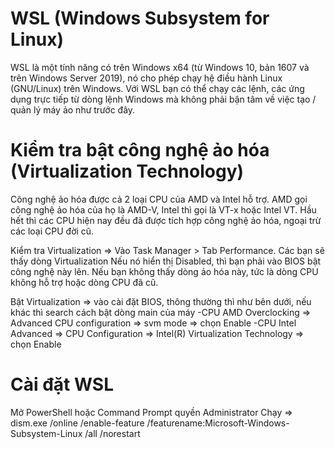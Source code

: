 # WSL (Windows Subsystem for Linux) 
WSL là một tính năng có trên Windows x64 (từ Windows 10, bản 1607 và trên Windows Server 2019), nó cho phép chạy hệ điều hành Linux (GNU/Linux) trên Windows. 
Với WSL bạn có thể chạy các lệnh, các ứng dụng trực tiếp từ dòng lệnh Windows mà không phải bận tâm về việc tạo / quản lý máy ảo như trước đây. 

# Kiểm tra bật công nghệ ảo hóa (Virtualization Technology)
Công nghệ ảo hóa được cả 2 loại CPU của AMD và Intel hỗ trợ. AMD gọi công nghệ ảo hóa của họ là AMD-V, Intel thì gọi là VT-x hoặc Intel VT. 
Hầu hết thì các CPU hiện nay đều đã được tích hợp công nghệ ảo hóa, ngoại trừ các loại CPU đời cũ.

Kiểm tra Virtualization => Vào Task Manager > Tab Performance. Các bạn sẽ thấy dòng Virtualization
Nếu nó hiển thị Disabled, thì bạn phải vào BIOS bật công nghệ này lên. 
Nếu bạn không thấy dòng ảo hóa này, tức là dòng CPU không hỗ trợ hoặc dòng CPU đã cũ.

Bật Virtualization => vào cài đặt BIOS, thông thường thì như bên dưới, nếu khác thì search cách bật dòng main của máy
-CPU AMD
Overclocking => Advanced CPU configuration => svm mode => chọn Enable
-CPU Intel
Advanced => CPU Configuration => Intel(R) Virtualization Technology => chọn Enable

# Cài đặt WSL
Mở PowerShell hoặc Command Prompt quyền Administrator
Chạy => dism.exe /online /enable-feature /featurename:Microsoft-Windows-Subsystem-Linux /all /norestart
